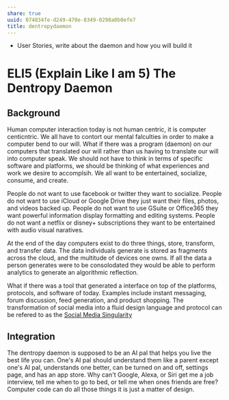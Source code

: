 ```yaml
---
share: true
uuid: 074834fe-d249-470e-8349-0298a0b0efe7
title: dentropydaemon
---
```

*  User Stories, write about the daemon and how you will build it

# ELI5 (Explain Like I am 5) The Dentropy Daemon

## Background

Human computer interaction today is not human centric, it is computer centicntric. We all have to contort our mental falculties in order to make a computer bend to our will. What if there was a program (daemon) on our computers that translated our will rather than us having to translate our will into computer speak. We should not have to think in terms of specific software and platforms, we should be thinking of what experiences and work we desire to accomplsih. We all want to be entertained, socialize, consume, and create.

People do not want to use facebook or twitter they want to socialize. People do not want to use iCloud or Google Drive they just want their files, photos, and videos backed up. People do not want to use GSuite or Office365 they want powerful information display formatting and editing systems. People do not want a netflix or disney+ subscriptions they want to be entertained with audio visual naratives.

At the end of the day computers exist to do three things, store, transform, and transfer data. The data individuals generate is stored as fragments across the cloud, and the multitude of devices one owns. If all the data a person generates were to be consolodated they would be able to perform analytics to generate an algorithmic reflection.

What if there was a tool that generated a interface on top of the platforms, protocols, and software of today. Examples include instant messaging, forum discussion, feed generation, and product shopping. The transformation of social media into a fluid design language and protocol can be refered to as the [Social Media Singularity](/undefined)

## Integration

The dentropy daemon is supposed to be an AI pal that helps you live the best life you can. One's AI pal should understand them like a parent except one's AI pal, understands one better, can be turned on and off, settings page, and has an app store. Why can't Google, Alexa, or Siri get me a job interview, tell me when to go to bed, or tell me when ones friends are free? Computer code can do all those things it is just a matter of design.
